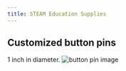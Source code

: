 ```yaml
---
title: STEAM Education Supplies
---
```


## Customized button pins

1 inch in diameter.
![button pin image](https://m.media-amazon.com/images/I/51kfwzzbvGL._AC_UL320_.jpg)
